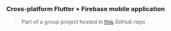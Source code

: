 ### Cross-platform Flutter + Firebase mobile application

> Part of a group project hosted in [this](https://github.com/Harshit-Kr01/InstruoApplication) GitHub repo 
